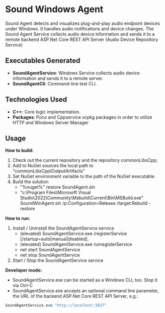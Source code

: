 # Sound Windows Agent

Sound Agent detects and visualizes plug-and-play audio endpoint devices under Windows. It handles audio notifications and device changes.
The Sound Agent Service collects audio device information and sends it to a remote backend ASP.Net Core REST API Server (Audio Device Repository Service)

## Executables Generated
- **SoundAgentService**: Windows Service collects audio device information and sends it to a remote server.
- **SoundAgentCli**: Command-line test CLI.

## Technologies Used
- **C++**: Core logic implementation.
- **Packages**: Poco and Cppservice vcpkg packages in order to utilize HTTP and Windows Server Manager

## Usage

**How to build:**

1. Check out the current repository and the repository commonLibsCpp;
2. Add to NuGet sources the local path to "commonLibsCpp\OutputArtifacts"
3. Set NuGet environment variable to the path of the NuGet executable.
4. Build the solution
	- "%nuget%" restore SoundAgent.sln
	- "c:\Program Files\Microsoft Visual Studio\2022\Community\Msbuild\Current\Bin\MSBuild.exe" SoundWinAgent.sln /p:Configuration=Release /target:Rebuild -restore

**How to run:**

1. Install / Uninstall the SoundAgentService service
	- (elevated) SoundAgentService.exe /registerService [/startup=auto|manual|disabled]. 
	- (elevated) SoundAgentService.exe /unregisterService
	- net start SoundAgentService
	- net stop SoundAgentService
2. Start / Stop the SoundAgentService service

**Developer mode:**

- SoundAgentService.exe can be started as a Windows CLI, too. Stop it via Ctrl-C
- SoundAgentService.exe accepts an optional command line parameter, the URL of the backend ASP.Net Core REST API Server, e.g.:

```powershell or bash
SoundAgentService.exe "http://localhost:5027"
```

